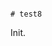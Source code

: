                                                                                                                                                                                                                                                                                                                                                                                                                                                                                                                                                                                                                                                              # test8

Init.
